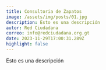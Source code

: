 ```yaml
---
title: Consultoria de Zapatos
image: /assets/img/posts/01.jpg
description: Esto es una descripción
autor: Red Ciudadana
correo: info@redciudadana.org.gt
date: 2023-11-29T17:00:31.289Z
highlight: false
---
```

Esto es una descripción